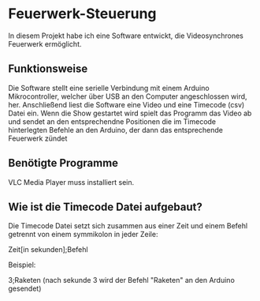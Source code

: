 # Feuerwerk-Steuerung
In diesem Projekt habe ich eine Software entwickt, die Videosynchrones Feuerwerk ermöglicht.

## Funktionsweise
Die Software stellt eine serielle Verbindung mit einem Arduino Mikrocontroller, welcher über USB an den Computer angeschlossen wird, her.
Anschließend liest die Software eine Video und eine Timecode (csv) Datei ein.
Wenn die Show gestartet wird spielt das Programm das Video ab und sendet an den entsprechendne Positionen die im Timecode hinterlegten Befehle an den Arduino, der dann das entsprechende Feuerwerk zündet

## Benötigte Programme

VLC Media Player muss installiert sein.

## Wie ist die Timecode Datei aufgebaut?

Die Timecode Datei setzt sich zusammen aus einer Zeit und einem Befehl getrennt von einem symmikolon in jeder Zeile:

Zeit[in sekunden];Befehl

Beispiel:

3;Raketen      (nach sekunde 3 wird der Befehl "Raketen" an den Arduino gesendet)


